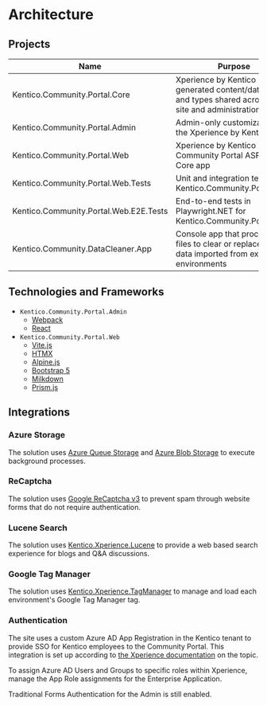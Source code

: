 # Architecture

## Projects

| Name                                   | Purpose                                                                                                  |
| -------------------------------------- | -------------------------------------------------------------------------------------------------------- |
| Kentico.Community.Portal.Core          | Xperience by Kentico generated content/data types and types shared across live site and administration   |
| Kentico.Community.Portal.Admin         | Admin-only customizations to the Xperience by Kentico app                                                |
| Kentico.Community.Portal.Web           | Xperience by Kentico Community Portal ASP.NET Core app                                                   |
| Kentico.Community.Portal.Web.Tests     | Unit and integration tests for Kentico.Community.Portal.Web                                              |
| Kentico.Community.Portal.Web.E2E.Tests | End-to-end tests in Playwright.NET for Kentico.Community.Portal.Web                                      |
| Kentico.Community.DataCleaner.App      | Console app that processes CI files to clear or replace invalid data imported from external environments |

## Technologies and Frameworks

- `Kentico.Community.Portal.Admin`
  - [Webpack](https://github.com/webpack/webpack)
  - [React](https://github.com/facebook/react)
- `Kentico.Community.Portal.Web`
  - [Vite.js](https://github.com/vitejs/vite)
  - [HTMX](https://github.com/bigskysoftware/htmx)
  - [Alpine.js](https://github.com/alpinejs/alpine)
  - [Bootstrap 5](https://github.com/twbs/bootstrap)
  - [Milkdown](https://github.com/Milkdown/milkdown)
  - [Prism.js](https://github.com/PrismJS/prism)

## Integrations

### Azure Storage

The solution uses
[Azure Queue Storage](https://learn.microsoft.com/en-us/azure/storage/queues/storage-queues-introduction)
and
[Azure Blob Storage](https://learn.microsoft.com/en-us/azure/storage/blobs/storage-blobs-overview)
to execute background processes.

### ReCaptcha

The solution uses
[Google ReCaptcha v3](https://developers.google.com/recaptcha/docs/v3) to
prevent spam through website forms that do not require authentication.

### Lucene Search

The solution uses
[Kentico.Xperience.Lucene](https://github.com/Kentico/xperience-by-kentico-lucene/)
to provide a web based search experience for blogs and Q&A discussions.

### Google Tag Manager

The solution uses
[Kentico.Xperience.TagManager](https://github.com/Kentico/xperience-by-kentico-tag-manager)
to manage and load each environment's Google Tag Manager tag.

### Authentication

The site uses a custom Azure AD App Registration in the Kentico tenant to
provide SSO for Kentico employees to the Community Portal. This integration is
set up according to
[the Xperience documentation](https://docs.kentico.com/developers-and-admins/configuration/users/administration-registration-and-authentication/administration-external-authentication#AdministrationExternalauthentication-MicrosoftAzureActiveDirectory)
on the topic.

To assign Azure AD Users and Groups to specific roles within Xperience, manage
the App Role assignments for the Enterprise Application.

Traditional Forms Authentication for the Admin is still enabled.
